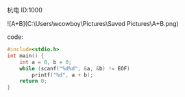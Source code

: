 杭电 ID:1000

![A+B](C:\Users\wcowboy\Pictures\Saved Pictures\A+B.png)

code:

```c
#include<stdio.h>
int main() {
	int a = 0, b = 0;
	while (scanf("%d%d", &a, &b) != EOF) 
		printf("%d", a + b);
	return 0;
}
```

